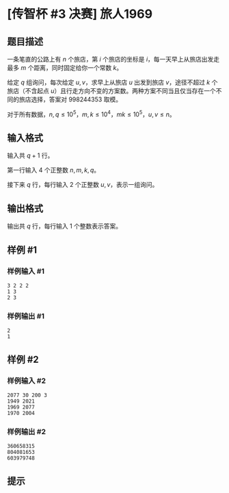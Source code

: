 # [传智杯 #3 决赛] 旅人1969

## 题目描述

一条笔直的公路上有 $n$ 个旅店，第 $i$ 个旅店的坐标是 $i$，每一天早上从旅店出发走最多 $m$ 个距离，同时固定给你一个常数 $k$。

给定 $q$ 组询问，每次给定 $u,v$，求早上从旅店 $u$ 出发到旅店 $v$，途径不超过 $k$ 个旅店（不含起点 $u$）且行走方向不变的方案数。两种方案不同当且仅当存在一个不同的旅店选择，答案对 $998244353$ 取模。

对于所有数据，$n,q\leq 10^5$，$m,k\leq 10^4$，$mk\leq 10^5$，$u,v\leq n$。

## 输入格式

输入共 $q+1$ 行。

第一行输入 $4$ 个正整数 $n,m,k,q$。

接下来 $q$ 行，每行输入 $2$ 个正整数 $u,v$，表示一组询问。

## 输出格式

输出共 $q$ 行，每行输入 $1$ 个整数表示答案。

## 样例 #1

### 样例输入 #1
```
3 2 2 2
1 3
2 3
```

### 样例输出 #1

```
2
1
```

## 样例 #2

### 样例输入 #2
```
2077 30 200 3
1949 2021
1969 2077
1970 2004
```

### 样例输出 #2

```
360658315
804081653
603979748
```

## 提示


